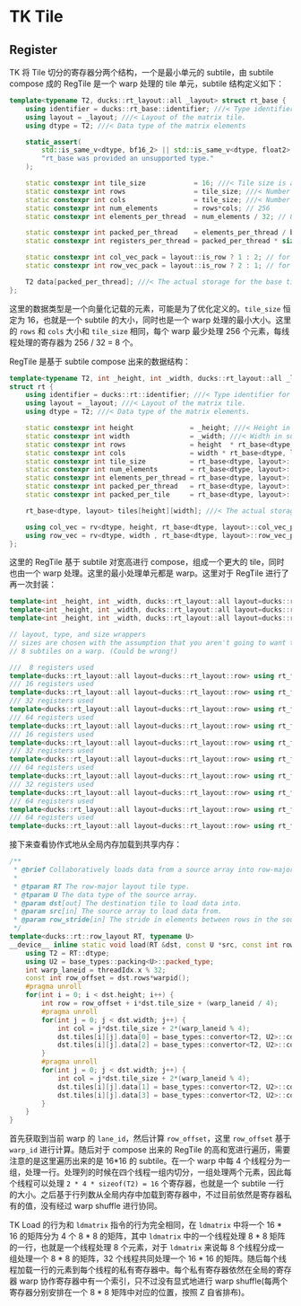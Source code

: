 # TK Tile

## Register

TK 将 Tile 切分的寄存器分两个结构，一个是最小单元的 subtile，由 subtile compose 成的 RegTile 是一个 warp 处理的 tile 单元，subtile 结构定义如下：

```cpp
template<typename T2, ducks::rt_layout::all _layout> struct rt_base {
    using identifier = ducks::rt_base::identifier; ///< Type identifier for the rt_base structure.
    using layout = _layout; ///< Layout of the matrix tile.
    using dtype = T2; ///< Data type of the matrix elements

    static_assert(
        std::is_same_v<dtype, bf16_2> || std::is_same_v<dtype, float2> || std::is_same_v<dtype, half_2>,
        "rt_base was provided an unsupported type."
    );

    static constexpr int tile_size            = 16; ///< Tile size is a constant 16.
    static constexpr int rows                 = tile_size; ///< Number of rows.
    static constexpr int cols                 = tile_size; ///< Number of cols.
    static constexpr int num_elements         = rows*cols; // 256
    static constexpr int elements_per_thread  = num_elements / 32; // 8

    static constexpr int packed_per_thread    = elements_per_thread / base_types::packing<T2>::num(); // 4
    static constexpr int registers_per_thread = packed_per_thread * sizeof(T2) / 4; // 4 or 8, registers are 32-bit words

    static constexpr int col_vec_pack = layout::is_row ? 1 : 2; // for holding row reductions
    static constexpr int row_vec_pack = layout::is_row ? 2 : 1; // for holding column reductions

    T2 data[packed_per_thread]; ///< The actual storage for the base tile
};
```

这里的数据类型是一个向量化记载的元素，可能是为了优化定义的。`tile_size` 恒定为 16，也就是一个 subtile 的大小，同时也是一个 warp 处理的最小大小。这里的 `rows` 和 `cols` 大小和 `tile_size` 相同，每个 warp 最少处理 256 个元素，每线程处理的寄存器为 256 / 32 = 8 个。

RegTile 是基于 subtile compose 出来的数据结构：

```cpp
template<typename T2, int _height, int _width, ducks::rt_layout::all _layout=ducks::rt_layout::row>
struct rt {
    using identifier = ducks::rt::identifier; ///< Type identifier for the rt structure.
    using layout = _layout; ///< Layout of the matrix tile.
    using dtype = T2; ///< Data type of the matrix elements.

    static constexpr int height              = _height; ///< Height in subtiles.
    static constexpr int width               = _width; ///< Width in subtiles.
    static constexpr int rows                = height  * rt_base<dtype, layout>::tile_size; ///< Total number of rows.
    static constexpr int cols                = width * rt_base<dtype, layout>::tile_size; ///< Total number of columns.
    static constexpr int tile_size           = rt_base<dtype, layout>::tile_size; ///< Size of the base tile.
    static constexpr int num_elements        = rt_base<dtype, layout>::num_elements        * width * height; ///< Total number of elements.
    static constexpr int elements_per_thread = rt_base<dtype, layout>::elements_per_thread * width * height; ///< Elements handled per thread.
    static constexpr int packed_per_thread   = rt_base<dtype, layout>::packed_per_thread   * width * height; ///< Packed elements per thread.
    static constexpr int packed_per_tile     = rt_base<dtype, layout>::packed_per_thread; ///< Packed elements per tile.

    rt_base<dtype, layout> tiles[height][width]; ///< The actual storage for the matrix tile, organized in subtiles.

    using col_vec = rv<dtype, height, rt_base<dtype, layout>::col_vec_pack>; ///< A type representing a column vector for this tile.
    using row_vec = rv<dtype, width , rt_base<dtype, layout>::row_vec_pack>; ///< A type representing a column vector for this tile.
};
```

这里的 RegTile 基于 subtile 对宽高进行 compose，组成一个更大的 tile，同时也由一个 warp 处理。这里的最小处理单元都是 warp。这里对于 RegTile 进行了再一次封装：

```cpp
template<int _height, int _width, ducks::rt_layout::all layout=ducks::rt_layout::row> using rt_fl = rt<float2, _height, _width, layout>;
template<int _height, int _width, ducks::rt_layout::all layout=ducks::rt_layout::row> using rt_bf = rt<bf16_2, _height, _width, layout>;
template<int _height, int _width, ducks::rt_layout::all layout=ducks::rt_layout::row> using rt_hf = rt<half_2, _height, _width, layout>;

// layout, type, and size wrappers
// sizes are chosen with the assumption that you aren't going to want to fit more than
// 8 subtiles on a warp. (Could be wrong!)

///  8 registers used
template<ducks::rt_layout::all layout=ducks::rt_layout::row> using rt_fl_1x1 = rt_fl<1, 1, layout>;
/// 16 registers used
template<ducks::rt_layout::all layout=ducks::rt_layout::row> using rt_fl_1x2 = rt_fl<1, 2, layout>;
/// 32 registers used
template<ducks::rt_layout::all layout=ducks::rt_layout::row> using rt_fl_1x4 = rt_fl<1, 4, layout>;
/// 64 registers used
template<ducks::rt_layout::all layout=ducks::rt_layout::row> using rt_fl_1x8 = rt_fl<1, 8, layout>;
/// 16 registers used
template<ducks::rt_layout::all layout=ducks::rt_layout::row> using rt_fl_2x1 = rt_fl<2, 1, layout>;
/// 32 registers used
template<ducks::rt_layout::all layout=ducks::rt_layout::row> using rt_fl_2x2 = rt_fl<2, 2, layout>;
/// 64 registers used
template<ducks::rt_layout::all layout=ducks::rt_layout::row> using rt_fl_2x4 = rt_fl<2, 4, layout>;
/// 32 registers used
template<ducks::rt_layout::all layout=ducks::rt_layout::row> using rt_fl_4x1 = rt_fl<4, 1, layout>;
/// 64 registers used
template<ducks::rt_layout::all layout=ducks::rt_layout::row> using rt_fl_4x2 = rt_fl<4, 2, layout>;
/// 64 registers used
template<ducks::rt_layout::all layout=ducks::rt_layout::row> using rt_fl_8x1 = rt_fl<8, 1, layout>;
```

接下来查看协作式地从全局内存加载到共享内存：

```cpp
/**
 * @brief Collaboratively loads data from a source array into row-major layout tiles.
 *
 * @tparam RT The row-major layout tile type.
 * @tparam U The data type of the source array.
 * @param dst[out] The destination tile to load data into.
 * @param src[in] The source array to load data from.
 * @param row_stride[in] The stride in elements between rows in the source array.
 */
template<ducks::rt::row_layout RT, typename U>
__device__ inline static void load(RT &dst, const U *src, const int row_stride) {
    using T2 = RT::dtype;
    using U2 = base_types::packing<U>::packed_type;
    int warp_laneid = threadIdx.x % 32;
    const int row_offset = dst.rows*warpid();
    #pragma unroll
    for(int i = 0; i < dst.height; i++) {
        int row = row_offset + i*dst.tile_size + (warp_laneid / 4);
        #pragma unroll
        for(int j = 0; j < dst.width; j++) {
            int col = j*dst.tile_size + 2*(warp_laneid % 4);
            dst.tiles[i][j].data[0] = base_types::convertor<T2, U2>::convert(*(U2*)(&src[(row+0)*row_stride + (col+0)]));
            dst.tiles[i][j].data[2] = base_types::convertor<T2, U2>::convert(*(U2*)(&src[(row+0)*row_stride + (col+8)]));
        }
        #pragma unroll
        for(int j = 0; j < dst.width; j++) {
            int col = j*dst.tile_size + 2*(warp_laneid % 4);
            dst.tiles[i][j].data[1] = base_types::convertor<T2, U2>::convert(*(U2*)(&src[(row+8)*row_stride + (col+0)]));
            dst.tiles[i][j].data[3] = base_types::convertor<T2, U2>::convert(*(U2*)(&src[(row+8)*row_stride + (col+8)]));
        }
    }
}
```

首先获取到当前 warp 的 `lane_id`，然后计算 `row_offset`，这里 `row_offset` 基于 `warp_id` 进行计算。随后对于 compose 出来的 RegTile 的高和宽进行遍历，需要注意的是这里遍历出来的是 16*16 的 subtile。在一个 warp 中每 4 个线程分为一组，处理一行。处理列的时候在四个线程一组内切分，一组处理两个元素，因此每个线程可以处理 `2 * 4 * sizeof(T2) = 16` 个寄存器，也就是一个 subtile 一行的大小。之后基于行列数从全局内存中加载到寄存器中，不过目前依然是寄存器私有的值，没有经过 warp shuffle 进行协同。

TK Load 的行为和 `ldmatrix` 指令的行为完全相同，在 `ldmatrix` 中将一个 16 * 16 的矩阵分为 4 个 8 * 8 的矩阵，其中 `ldmatrix` 中的一个线程处理 8 * 8 矩阵的一行，也就是一个线程处理 8 个元素，对于 `ldmatrix` 来说每 8 个线程分成一组处理一个 8 * 8 的矩阵，32 个线程共同处理一个 16 * 16 的矩阵。随后每个线程加载一行的元素到每个线程的私有寄存器中。每个私有寄存器依然在全局的寄存器 warp 协作寄存器中有一个索引，只不过没有显式地进行 warp shuffle(每两个寄存器分别安排在一个 8 * 8 矩阵中对应的位置，按照 Z 自省排布)。